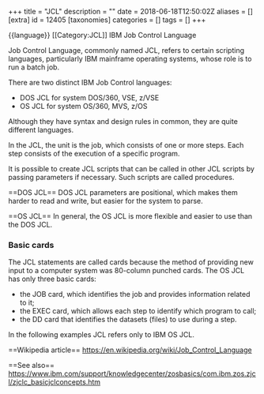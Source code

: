+++
title = "JCL"
description = ""
date = 2018-06-18T12:50:02Z
aliases = []
[extra]
id = 12405
[taxonomies]
categories = []
tags = []
+++

{{language}}
[[Category:JCL]]
IBM Job Control Language

Job Control Language, commonly named JCL, refers to certain scripting languages, particularly IBM mainframe operating systems, whose role is to run a batch job.

There are two distinct IBM Job Control languages:
* DOS JCL for system DOS/360, VSE, z/VSE
*  OS JCL for system  OS/360, MVS, z/OS


Although they have syntax and design rules in common, they are quite different languages.

In the JCL, the unit is the job, which consists of one or more steps. Each step consists of the execution of a specific program.

It is possible to create JCL scripts that can be called in other JCL scripts by passing parameters if necessary. Such scripts are called procedures.

==DOS JCL==
DOS JCL parameters are positional, which makes them harder to read and write, but easier for the system to parse.

==OS JCL==
In general, the OS JCL is more flexible and easier to use than the DOS JCL.


### Basic cards

The JCL statements are called cards because the  method of providing new input to a computer system was 80-column punched cards.
The OS JCL has only three basic cards:
* the JOB card, which identifies the job and provides information related to it;
* the EXEC card, which allows each step to identify which program to call;
* the DD card that identifies the datasets (files) to use during a step.


In the following examples JCL refers only to IBM OS JCL.

==Wikipedia article==
https://en.wikipedia.org/wiki/Job_Control_Language

==See also==
https://www.ibm.com/support/knowledgecenter/zosbasics/com.ibm.zos.zjcl/zjclc_basicjclconcepts.htm
